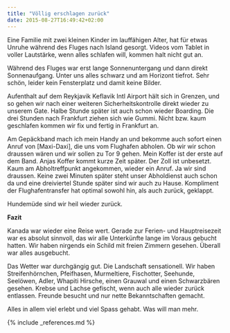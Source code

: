 ```yaml
---
title: "Völlig erschlagen zurück"
date: 2015-08-27T16:49:42+02:00
---
```

Eine Familie mit zwei kleinen Kinder im lauffähigen Alter, hat für etwas Unruhe während des Fluges nach Island gesorgt. Videos vom Tablet in voller Lautstärke, wenn alles schlafen will, kommen halt nicht gut an.

Während des Fluges war erst lange Sonnenuntergang und dann direkt Sonnenaufgang. Unter uns alles schwarz und am Horizont tiefrot. Sehr schön, leider kein Fensterplatz und damit keine Bilder.

Aufenthalt auf dem Reykjavik Keflavik Intl Airport hält sich in Grenzen, und so gehen wir nach einer weiteren Sicherheitskontrolle direkt wieder zu unserem Gate. Halbe Stunde später ist auch schon wieder Boarding. Die drei Stunden nach Frankfurt ziehen sich wie Gummi. Nicht bzw. kaum geschlafen kommen wir fix und fertig in Frankfurt an.

Am Gepäckband mach ich mein Handy an und bekomme auch sofort einen Anruf von [Maxi-Daxi], die uns vom Flughafen abholen. Ob wir wir schon draussen wären und wir sollen zu Tor 9 gehen. Mein Koffer ist der erste auf dem Band. Anjas Koffer kommt kurze Zeit später. Der Zoll ist unbesetzt. Kaum am Abholtreffpunkt angekommen, wieder ein Anruf. Ja wir sind draussen. Keine zwei Minuten später steht unser Abholdienst auch schon da und eine dreiviertel Stunde später sind wir auch zu Hause. Kompliment der Flughafentransfer hat optimal sowohl hin, als auch zurück, geklappt.

Hundemüde sind wir heil wieder zurück.

**Fazit**

Kanada war wieder eine Reise wert. Gerade zur Ferien- und Hauptreisezeit war es absolut sinnvoll, das wir alle Unterkünfte lange im Voraus gebucht hatten. Wir haben nirgends ein Schild mit freien Zimmern gesehen. Überall war alles ausgebucht. 

Das Wetter war durchgängig gut. Die Landschaft sensationell. Wir haben Streifenhörnchen, Pfeifhasen, Murmeltiere, Fischotter, Seehunde, Seelöwen, Adler, Whapiti Hirsche, einen Grauwal und einen Schwarzbären gesehen. Krebse und Lachse gefischt, wenn auch alle wieder zurück entlassen. Freunde besucht und nur nette Bekanntschaften gemacht. 

Alles in allem viel erlebt und viel Spass gehabt. Was will man mehr.

{% include _references.md %}